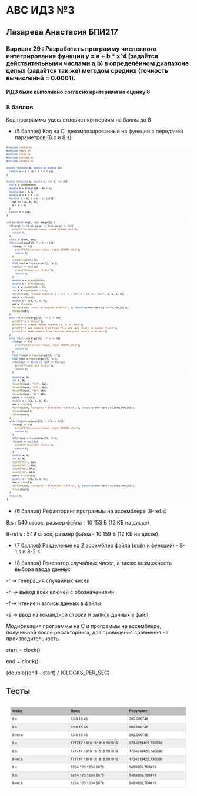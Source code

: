 # АBC ИДЗ №3 
## Лазарева Анастасия БПИ217
### Вариант 29 : Разработать программу численного интегрирования функции y = a + b * x^4 (задаётся действительными числами а,b) в определённом диапазоне целых (задаётся так же) методом средних (точность вычислений = 0.0001).
#### ИДЗ было выполнено согласно критериям на оценку 8

### 8 баллов

Код программы удовлетворяет критериям на баллы до 8

- (5 баллов) Код на C, декомпозированный на функции с передачей параметров (8.с и 8.s)

![img](/img1.png)
![img](/img2.png)
![img](/img3.png)

- (6 баллов) Рефакторинг программы на ассемблере (8-ref.s)

8.s : 540 строк, размер файла - 10 153 Б (12 КБ на диске)

8-ref.s : 549 строк, размер файла - 10 159 Б (12 КБ на диске)

- (7 баллов) Разделение на 2 ассемблер файла (main и функции) - 8-1.s и 8-2.s

- (8 баллов) Генератор случайных чисел, а также возможность выбора ввода данных

-r -> генерация случайных чисел

-h -> вывод всех ключей с обозначениями

-f -> чтение и запись данных в файлы

-s -> ввод из командной строки и запись данных в файл

Модификация программы на C и программы на ассемблере, полученной после рефакторинга, для проведения сравнения на производительность.

start = clock()

end = clock()

(double)(end - start) / (CLOCKS_PER_SEC)

## Тесты

![img](/img5.png)
